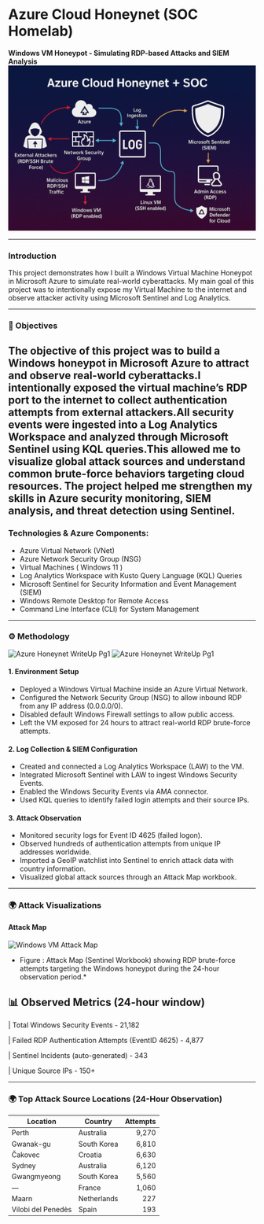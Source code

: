 #  Azure Cloud Honeynet (SOC Homelab)
**Windows VM Honeypot - Simulating RDP-based Attacks and SIEM Analysis**
![Azure Honeynet Architecture](./images/architecture/Azure-Cloud-honeynet.png)


---


### Introduction
This project demonstrates how I built a Windows Virtual Machine Honeypot in Microsoft Azure to simulate real-world cyberattacks. My main goal of this project was to intentionally expose my Virtual Machine to the internet and observe attacker activity using Microsoft Sentinel and Log Analytics.


---

### 🎯 Objectives
The objective of this project was to build a Windows honeypot in Microsoft Azure to attract and observe real-world cyberattacks.I intentionally exposed the virtual machine’s RDP port to the internet to collect authentication attempts from external attackers.All security events were ingested into a Log Analytics Workspace and analyzed through Microsoft Sentinel using KQL queries.This allowed me to visualize global attack sources and understand common brute-force behaviors targeting cloud resources.
The project helped me strengthen my skills in Azure security monitoring, SIEM analysis, and threat detection using Sentinel.
---

###  Technologies & Azure Components:
* Azure Virtual Network (VNet)
* Azure Network Security Group (NSG)
* Virtual Machines ( Windows 11 )
* Log Analytics Workspace with Kusto Query Language (KQL) Queries
* Microsoft Sentinel for Security Information and Event Management (SIEM)
* Windows Remote Desktop for Remote Access
* Command Line Interface (CLI) for System Management

---

### ⚙️ Methodology
![Azure Honeynet WriteUp Pg1](./images/architecture/Page1.png)
![Azure Honeynet WriteUp Pg1](./images/architecture/Page2.png)

#### 1. Environment Setup
- Deployed a Windows Virtual Machine inside an Azure Virtual Network.  
- Configured the Network Security Group (NSG) to allow inbound RDP from any IP address (0.0.0.0/0).  
- Disabled default Windows Firewall settings to allow public access.  
- Left the VM exposed for 24 hours to attract real-world RDP brute-force attempts.  

#### 2. Log Collection & SIEM Configuration
- Created and connected a Log Analytics Workspace (LAW) to the VM.  
- Integrated Microsoft Sentinel with LAW to ingest Windows Security Events.  
- Enabled the Windows Security Events via AMA connector.  
- Used KQL queries to identify failed login attempts and their source IPs.  

#### 3. Attack Observation
- Monitored security logs for Event ID 4625 (failed logon).  
- Observed hundreds of authentication attempts from unique IP addresses worldwide.  
- Imported a GeoIP watchlist into Sentinel to enrich attack data with country information.  
- Visualized global attack sources through an Attack Map workbook.

---

### 🌍 Attack Visualizations

#### Attack Map 
![Windows VM Attack Map](./images/attacks/Attack%20Map.png)
* Figure : Attack Map (Sentinel Workbook) showing RDP brute-force attempts targeting the Windows honeypot during the 24-hour observation period.*


## 📊 Observed Metrics (24-hour window)
| Total Windows Security Events - 21,182 

| Failed RDP Authentication Attempts (EventID 4625) - 4,877 

| Sentinel Incidents (auto-generated) - 343 

| Unique Source IPs - 150+ 



---
### 🌍 Top Attack Source Locations (24-Hour Observation)

| Location | Country | Attempts |
|-----------|----------|----------:|
| Perth | Australia | 9,270 |
| Gwanak-gu | South Korea | 6,810 |
| Čakovec | Croatia | 6,630 |
| Sydney | Australia | 6,120 |
| Gwangmyeong | South Korea | 5,560 |
| — | France | 1,060 |
| Maarn | Netherlands | 227 |
| Vilobi del Penedès | Spain | 193 |






